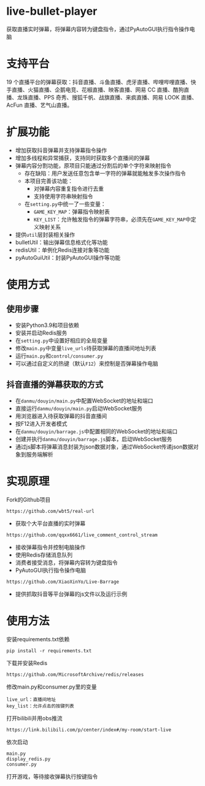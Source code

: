 # live-bullet-player
获取直播实时弹幕，将弹幕内容转为键盘指令，通过PyAutoGUI执行指令操作电脑
# 支持平台
19 个直播平台的弹幕获取：抖音直播、斗鱼直播、虎牙直播、哔哩哔哩直播、快手直播、火猫直播、企鹅电竞、花椒直播、映客直播、网易 CC 直播、酷狗直播、龙珠直播、PPS 奇秀、搜狐千帆、战旗直播、来疯直播、网易 LOOK 直播、AcFun 直播、艺气山直播。
# 扩展功能
- 增加获取抖音弹幕并支持弹幕指令操作
- 增加多线程和异常捕获，支持同时获取多个直播间的弹幕
- 弹幕内容分割功能，原项目只能通过分割后的单个字符来映射指令
  - 存在缺陷：用户发送任意包含单一字符的弹幕就能触发多次操作指令
  - 本项目完善该功能：
    - 对弹幕内容重复指令进行去重
    - 支持使用字符串映射指令
  - 在`setting.py`中统一了一些变量：
    - `GAME_KEY_MAP`：弹幕指令映射表
    - `KEY_LIST`：允许触发指令的弹幕字符串，必须先在`GAME_KEY_MAP`中定义映射关系
- 提供`util`层封装相关操作
- bulletUtil：输出弹幕信息格式化等功能
- redisUtil：单例化Redis连接对象等功能
- pyAutoGuiUtil：封装PyAutoGUI操作等功能
# 使用方式
## 使用步骤
- 安装Python3.9和项目依赖
- 安装并启动Redis服务
- 在`setting.py`中设置好相应的全局变量
- 修改`main.py`中变量`live_urls`待获取弹幕的直播间地址列表
- 运行`main.py`和`control/consumer.py`
- 可以通过自定义的热键（默认`F12`）来控制是否弹幕操作电脑
## 抖音直播的弹幕获取的方式
- 在`danmu/douyin/main.py`中配置WebSocket的地址和端口
- 直接运行`danmu/douyin/main.py`启动WebSocket服务
- 用浏览器进入待获取弹幕的抖音直播间
- 按F12进入开发者模式
- 在`danmu/douyin/barrage.js`中配置相同的WebSocket的地址和端口
- 创建并执行`danmu/douyin/barrage.js`脚本，启动WebSocket服务
- 通过js脚本将弹幕消息封装为json数据对象，通过WebSocket传递json数据对象到服务端解析
# 实现原理
Fork的Github项目
```
https://github.com/wbt5/real-url
```
- 获取个大平台直播的实时弹幕
```
https://github.com/qqxx6661/live_comment_control_stream
```
- 接收弹幕指令并控制电脑操作
- 使用Redis存储消息队列
- 消费者接受消息，将弹幕内容转为键盘指令
- PyAutoGUI执行指令操作电脑
```
https://github.com/XiaoXinYo/Live-Barrage
```
- 提供抓取抖音等平台弹幕的js文件以及运行示例
# 使用方法
安装requirements.txt依赖
```
pip install -r requirements.txt
```
下载并安装Redis
```
https://github.com/MicrosoftArchive/redis/releases
```
修改main.py和consumer.py里的变量
```
live_url：直播间地址
key_list：允许点击的按键列表
```
打开bilibili并用obs推流 
```
https://link.bilibili.com/p/center/index#/my-room/start-live
```
依次启动
```
main.py
display_redis.py
consumer.py
```
打开游戏，等待接收弹幕执行按键指令
